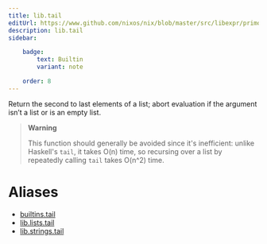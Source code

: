 ```yaml
---
title: lib.tail
editUrl: https://www.github.com/nixos/nix/blob/master/src/libexpr/primops.cc
description: lib.tail
sidebar:

    badge:
        text: Builtin
        variant: note

    order: 8
---
```


Return the second to last elements of a list; abort evaluation if
the argument isn’t a list or is an empty list.

> **Warning**
>
> This function should generally be avoided since it's inefficient:
> unlike Haskell's `tail`, it takes O(n) time, so recursing over a
> list by repeatedly calling `tail` takes O(n^2) time.


# Aliases

- [builtins.tail](reference/builtins/builtins-tail)
- [lib.lists.tail](reference/lib/lists/lib-lists-tail)
- [lib.strings.tail](reference/lib/strings/lib-strings-tail)


